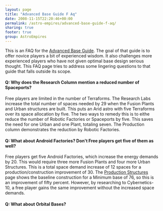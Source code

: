 ```yaml
---
layout: page
title: "Advanced Base Guide F Aq"
date: 2008-11-15T22:20:46+00:00
permalink: /astro-empires/advanced-base-guide-f-aq/
sharing: true
footer: true
group: AstroEmpires
---
```


This is an FAQ for the [Advanced Base Guide](/astro-empires/advanced-base-guide). The goal of that guide
is to offer novice players a bit of experienced wisdom. It also
challenges more experienced players who have not given optimal base
design serious thought. This FAQ page tries to address some lingering
questions to that guide that falls outside its scope.

#### Q: Why does the Research Column mention a reduced number of Spaceports?

Free players are limited in the number of Terraforms. The Research Labs
increase the total number of spaces needed by 29 when the Fusion Plants
and Urban structures are built. This puts an Arid astro with five
Terraforms over its space allocation by five. The two ways to remedy
this is to eithe reduce the number of Robotic Factories or Spaceports by
five. This saves the need for one Urban and one Plant, totaling seven.
The Production column demonstrates the reduction by Robotic Factories.

#### Q: What about Android Factories? Don't Free players get five of them as well?

Free players get five Android Factories, which increase the energy
demands by 20. This would require three more Fusion Plants and four more
Urban Structures. This is a total space demand increase of 12 spaces for
a production/construction improvement of 30. The [Production Structures](/astro-empires/production-structures) 
page shows the baseline construction for a Minimum base of 76, so this
is an improvement of fifty percent. However, by researching to
Cybernetics-10, a free player gains the same improvement without the
increased space demands.

#### Q: What about Orbital Bases?


